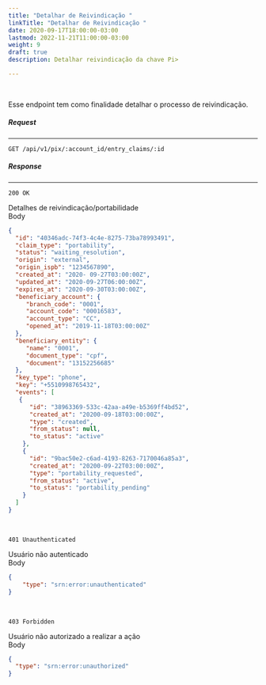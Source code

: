 ```yaml
---
title: "Detalhar de Reivindicação "
linkTitle: "Detalhar de Reivindicação "
date: 2020-09-17T18:00:00-03:00
lastmod: 2022-11-21T11:00:00-03:00
weight: 9
draft: true
description: Detalhar reivindicação da chave Pi>

---
```

<br>

Esse endpoint tem como finalidade detalhar o processo de reivindicação.

##### **Request**
---
```
GET /api/v1/pix/:account_id/entry_claims/:id
```

##### **Response**
---
```
200 OK
```
Detalhes de reivindicação/portabilidade
<br>
Body
```json
{
  "id": "40346adc-74f3-4c4e-8275-73ba78993491",
  "claim_type": "portability",
  "status": "waiting_resolution",
  "origin": "external",
  "origin_ispb": "1234567890",
  "created_at": "2020- 09-27T03:00:00Z",
  "updated_at": "2020-09-27T06:00:00Z", 
  "expires_at": "2020-09-30T03:00:00Z",
  "beneficiary_account": {
     "branch_code": "0001",
     "account_code": "00016583",
     "account_type": "CC",
     "opened_at": "2019-11-18T03:00:00Z"
  },
  "beneficiary_entity": {
     "name": "0001",
     "document_type": "cpf",
     "document": "13152256685"
  },
  "key_type": "phone",
  "key": "+5510998765432",
  "events": [
   {
      "id": "38963369-533c-42aa-a49e-b5369ff4bd52",
      "created_at": "20200-09-18T03:00:00Z",
      "type": "created",
      "from_status": null,
      "to_status": "active"
    },
    {
      "id": "9bac50e2-c6ad-4193-8263-7170046a85a3",
      "created_at": "20200-09-22T03:00:00Z",
      "type": "portability_requested",
      "from_status": "active",
      "to_status": "portability_pending"
    }
  ]
}
```
<br>

```
401 Unauthenticated
```

Usuário não autenticado
<br>
Body
```json
{  
    "type": "srn:error:unauthenticated"
}
```
<br> 


```
403 Forbidden
```

Usuário não autorizado a realizar a ação
<br>
Body
```json
{  
  "type": "srn:error:unauthorized"
}
```
<br> 
